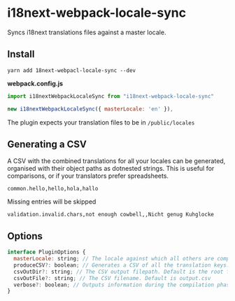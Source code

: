 # i18next-webpack-locale-sync

Syncs i18next translations files against a master locale.

## Install

```console
yarn add 18next-webpacl-locale-sync --dev
```

**webpack.config.js**

```js
import i18nextWebpackLocaleSync from "i18next-webpack-locale-sync"

new i18nextWebpackLocaleSync({ masterLocale: 'en' }),
```

The plugin expects your translation files to be in `/public/locales`

## Generating a CSV

A CSV with the combined translations for all your locales can be generated, organised with their object paths as dotnested strings. This is useful for comparisons, or if your translators prefer spreadsheets.

```console
common.hello,hello,hola,hallo
```

Missing entries will be skipped

```console
validation.invalid.chars,not enough cowbell,,Nicht genug Kuhglocke
```

## Options

```js
interface PluginOptions {
  masterLocale: string; // The locale against which all others are compared
  produceCSV?: boolean; // Generates a CSV of all the translation keys. Default false
  csvOutDir?: string; // The CSV output filepath. Default is the root folder
  csvOutFile?: string; // The CSV filename. Default is output.csv
  verbose?: boolean; // Outputs information during the compilation phase
}
```
